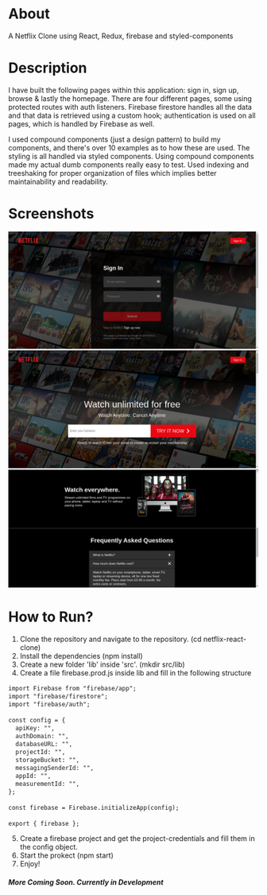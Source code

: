 # About

A Netflix Clone using React, Redux, firebase and styled-components

# Description

I have built the following pages within this application: sign in, sign up, browse & lastly the homepage. There are four different pages, some using protected routes with auth listeners. Firebase firestore handles all the data and that data is retrieved using a custom hook; authentication is used on all pages, which is handled by Firebase as well.

I used compound components (just a design pattern) to build my components, and there's over 10 examples as to how these are used. The styling is all handled via styled components. Using compound components made my actual dumb components really easy to test. Used indexing and treeshaking for proper organization of files which implies better maintainability and readability.

# Screenshots

![image](https://github.com/prashanthwagle/netflix-react-clone/blob/master/screenshots/nc1.png)
![image](https://github.com/prashanthwagle/netflix-react-clone/blob/master/screenshots/nc2.png)
![image](https://github.com/prashanthwagle/netflix-react-clone/blob/master/screenshots/nc3.png)

# How to Run?

1. Clone the repository and navigate to the repository. (cd netflix-react-clone)
2. Install the dependencies (npm install)
3. Create a new folder 'lib' inside 'src'. (mkdir src/lib)
4. Create a file firebase.prod.js inside lib and fill in the following structure

```
import Firebase from "firebase/app";
import "firebase/firestore";
import "firebase/auth";

const config = {
  apiKey: "",
  authDomain: "",
  databaseURL: "",
  projectId: "",
  storageBucket: "",
  messagingSenderId: "",
  appId: "",
  measurementId: "",
};

const firebase = Firebase.initializeApp(config);

export { firebase };

```

5. Create a firebase project and get the project-credentials and fill them in the config object.
6. Start the prokect (npm start)
7. Enjoy!

##### More Coming Soon. Currently in Development
